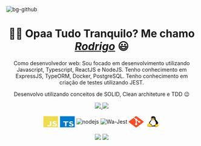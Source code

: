 ![bg-github](https://user-images.githubusercontent.com/103339912/197797384-44e8c705-4e49-46b2-8aeb-c8d93d72ac84.png)

<div>
  <h1 align="center">🚀👊 Opaa Tudo Tranquilo? Me chamo <a href="https://www.linkedin.com/in/jo%C3%A3o-rodrigo-1b7b02213
"><i>Rodrigo</i></a> 😃️</h1>
  <p align="center">Como desenvolvedor web:
       Sou focado em desenvolvimento utilizando Javascript, Typescript, ReactJS e NodeJS.
       Tenho conhecimento em ExpressJS, TypeORM, Docker, PostgreSQL.
       Tenho conhecimento em criação de testes utilizando JEST.</p>
  <p align="center">Desenvolvo utilizando conceitos de SOLID, Clean architeture e TDD 😉️</h2>
</div>

<div align="center">
  <a href="#">
    <img height="150em" src="https://github-readme-stats.vercel.app/api?username=rodrigoflstk&count_private=true&include_all_commits=true&show_icons=true&theme=dracula&hide_border=false&show_owner=true"/>
    <img height="150em" src="https://github-readme-stats.vercel.app/api/top-langs/?username=rodrigoflstk&theme=dracula&hide_border=false&&layout=compact"/>
  </a>
</div>

<div align="center" valign="top"><br>
  <img align="center" alt="Js" height="30" width="40" src="https://raw.githubusercontent.com/devicons/devicon/master/icons/javascript/javascript-plain.svg">
  <img align="center" alt="Js" height="30" width="40" src="https://raw.githubusercontent.com/devicons/devicon/master/icons/typescript/typescript-plain.svg">
  <img align="center" alt="nodejs" height="30" width="40" src="https://cdn.worldvectorlogo.com/logos/nodejs-icon.svg">
  <img align="center" alt="Wa-Jest" height="30" width="40" src="https://cdn.jsdelivr.net/gh/devicons/devicon/icons/jest/jest-plain.svg">
  <img align="center" alt="git" height="30" width="40" src="https://raw.githubusercontent.com/devicons/devicon/master/icons/git/git-original.svg">
  <img align="center" alt="linux" height="30" width="40" src="https://raw.githubusercontent.com/devicons/devicon/master/icons/linux/linux-original.svg">
</div><br>
<div align="center">
  <a href="https://www.linkedin.com/in/jo%C3%A3o-rodrigo-1b7b02213
" target="_blank"><img src="https://img.shields.io/badge/-LinkedIn-%230077B5?style=for-the-badge&logo=linkedin&logoColor=white" target="_blank"></a> 
  <a href="mailto:jrodrigo0592@gmail.com"><img src="https://img.shields.io/badge/-Gmail-%23333?style=for-the-badge&logo=gmail&logoColor=white" target="_blank"></a>
</div>
